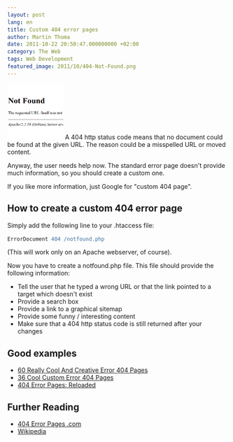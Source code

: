 ```yaml
---
layout: post
lang: en
title: Custom 404 error pages
author: Martin Thoma
date: 2011-10-22 20:50:47.000000000 +02:00
category: The Web
tags: Web Development
featured_image: 2011/10/404-Not-Found.png
---
```

<a href="../images/2011/10/404-Not-Found.png"><img src="../images/2011/10/404-Not-Found.png" alt="404 Not Found" title="404 Not Found" width="128" height="128" class="alignleft size-full wp-image-7061" /></a> A 404 http status code means that no document could be found at the given URL. The reason could be a misspelled URL or moved content.

Anyway, the user needs help now. The standard error page doesn't provide much information, so you should create a custom one.

If you like more information, just Google for "custom 404 page".

<h2>How to create a custom 404 error page</h2>
Simply add the following line to your .htaccess file:

```apache
ErrorDocument 404 /notfound.php
```

(This will work only on an Apache webserver, of course).

Now you have to create a notfound.php file. This file should provide the following information:
<ul>
  <li>Tell the user that he typed a wrong URL or that the link pointed to a target which doesn't exist</li>
  <li>Provide a search box</li>
  <li>Provide a link to a graphical sitemap</li>
  <li>Provide some funny / interesting content</li>
  <li>Make sure that a 404 http status code is still returned after your changes</li>
</ul>

<h2>Good examples</h2>
<ul>
  <li><a href="http://www.hongkiat.com/blog/60-really-cool-and-creative-error-404-pages/">60 Really Cool And Creative Error 404 Pages</a></li>
  <li><a href="http://dzineblog.com/2008/11/custom-error-404-pages.html">36 Cool Custom Error 404 Pages</a></li>
  <li><a href="http://www.smashingmagazine.com/2007/08/17/404-error-pages-reloaded/">404 Error Pages: Reloaded</a></li>
</ul>

<h2>Further Reading</h2>
<ul>
  <li><a href="http://www.404errorpages.com/">404 Error Pages .com</a></li>
  <li><a href="http://en.wikipedia.org/wiki/HTTP_404">Wikipedia</a></li>
</ul>
